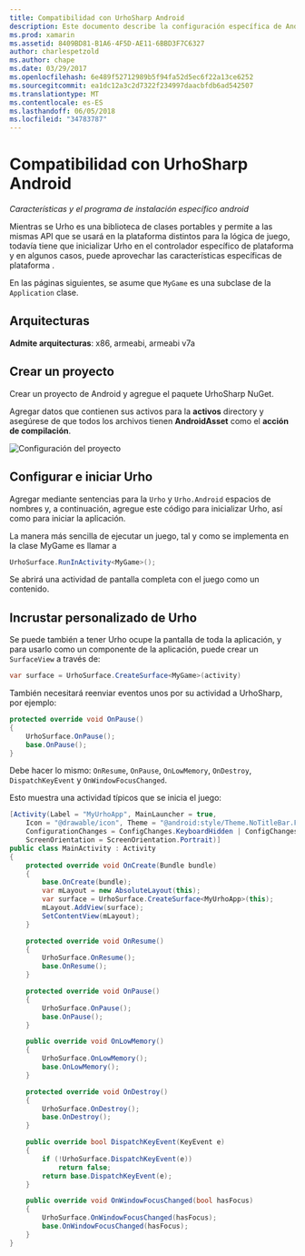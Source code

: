 ```yaml
---
title: Compatibilidad con UrhoSharp Android
description: Este documento describe la configuración específica de Android y la información relacionada con la característica de UrhoSharp. En concreto, se trata de arquitecturas compatibles, cómo crear un proyecto, configurar e iniciar Urho e incrustar personalizado de Urho.
ms.prod: xamarin
ms.assetid: 8409BD81-B1A6-4F5D-AE11-6BBD3F7C6327
author: charlespetzold
ms.author: chape
ms.date: 03/29/2017
ms.openlocfilehash: 6e489f52712989b5f94fa52d5ec6f22a13ce6252
ms.sourcegitcommit: ea1dc12a3c2d7322f234997daacbfdb6ad542507
ms.translationtype: MT
ms.contentlocale: es-ES
ms.lasthandoff: 06/05/2018
ms.locfileid: "34783787"
---
```

# <a name="urhosharp-android-support"></a>Compatibilidad con UrhoSharp Android

_Características y el programa de instalación específico android_

Mientras se Urho es una biblioteca de clases portables y permite a las mismas API que se usará en la plataforma distintos para la lógica de juego, todavía tiene que inicializar Urho en el controlador específico de plataforma y en algunos casos, puede aprovechar las características específicas de plataforma .

En las páginas siguientes, se asume que `MyGame` es una subclase de la `Application` clase.

## <a name="architectures"></a>Arquitecturas

**Admite arquitecturas**: x86, armeabi, armeabi v7a

## <a name="create-a-project"></a>Crear un proyecto

Crear un proyecto de Android y agregue el paquete UrhoSharp NuGet.

Agregar datos que contienen sus activos para la **activos** directory y asegúrese de que todos los archivos tienen **AndroidAsset** como el **acción de compilación**.

![Configuración del proyecto](android-images/image-3.png "agregar datos que contiene los activos en el directorio de activos")

## <a name="configure-and-launching-urho"></a>Configurar e iniciar Urho

Agregar mediante sentencias para la `Urho` y `Urho.Android` espacios de nombres y, a continuación, agregue este código para inicializar Urho, así como para iniciar la aplicación.

La manera más sencilla de ejecutar un juego, tal y como se implementa en la clase MyGame es llamar a

```csharp
UrhoSurface.RunInActivity<MyGame>();
```

Se abrirá una actividad de pantalla completa con el juego como un contenido.

## <a name="custom-embedding-of-urho"></a>Incrustar personalizado de Urho

Se puede también a tener Urho ocupe la pantalla de toda la aplicación, y para usarlo como un componente de la aplicación, puede crear un `SurfaceView` a través de:

```csharp
var surface = UrhoSurface.CreateSurface<MyGame>(activity)
```

También necesitará reenviar eventos unos por su actividad a UrhoSharp, por ejemplo:

```csharp
protected override void OnPause()
{
    UrhoSurface.OnPause();
    base.OnPause();
}
```

Debe hacer lo mismo: `OnResume`, `OnPause`, `OnLowMemory`, `OnDestroy`, `DispatchKeyEvent` y `OnWindowFocusChanged`.

Esto muestra una actividad típicos que se inicia el juego:

```csharp
[Activity(Label = "MyUrhoApp", MainLauncher = true,
    Icon = "@drawable/icon", Theme = "@android:style/Theme.NoTitleBar.Fullscreen",
    ConfigurationChanges = ConfigChanges.KeyboardHidden | ConfigChanges.Orientation,
    ScreenOrientation = ScreenOrientation.Portrait)]
public class MainActivity : Activity
{
    protected override void OnCreate(Bundle bundle)
    {
        base.OnCreate(bundle);
        var mLayout = new AbsoluteLayout(this);
        var surface = UrhoSurface.CreateSurface<MyUrhoApp>(this);
        mLayout.AddView(surface);
        SetContentView(mLayout);
    }

    protected override void OnResume()
    {
        UrhoSurface.OnResume();
        base.OnResume();
    }

    protected override void OnPause()
    {
        UrhoSurface.OnPause();
        base.OnPause();
    }

    public override void OnLowMemory()
    {
        UrhoSurface.OnLowMemory();
        base.OnLowMemory();
    }

    protected override void OnDestroy()
    {
        UrhoSurface.OnDestroy();
        base.OnDestroy();
    }

    public override bool DispatchKeyEvent(KeyEvent e)
    {
        if (!UrhoSurface.DispatchKeyEvent(e))
            return false;
        return base.DispatchKeyEvent(e);
    }

    public override void OnWindowFocusChanged(bool hasFocus)
    {
        UrhoSurface.OnWindowFocusChanged(hasFocus);
        base.OnWindowFocusChanged(hasFocus);
    }
}
```

